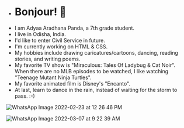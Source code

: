 - # Bonjour! 👋
- I am Adyaa Aradhana Panda, a 7th grade student.
- I live in Odisha, India.
- I'd like to enter Civil Service in future.
- I'm currently working on HTML & CSS.
- My hobbies include drawing caricatures/cartoons, dancing, reading stories, and writing poems.
- My favorite TV show is "Miraculous: Tales Of Ladybug & Cat Noir". When there are no MLB episodes to be watched, I like watching "Teenage Mutant Ninja Turtles".
- My favorite animated film is Disney's "Encanto".
- At last, learn to dance in the rain, instead of waiting for the storm to pass. :-)

![WhatsApp Image 2022-02-23 at 12 26 46 PM](https://user-images.githubusercontent.com/100189513/155276501-773aef03-dd86-4588-8bac-8dd8a426330d.jpeg)

![WhatsApp Image 2022-03-07 at 9 22 39 AM](https://user-images.githubusercontent.com/100189513/156965015-1673d7f3-9da1-4eea-9d42-ce19954a906e.jpeg)
